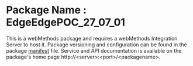 # Package Name : EdgeEdgePOC_27_07_01
This is a webMethods package and requires a webMethods Integration Server to host it. Package versioning and configuration can be found in the package [manifest](./EdgeEdgePOC_27_07_01/manifest.v3) file. Service and API documentation is available on the package's home page http://&lt;server&gt;:&lt;port&gt;/&lt;packagename>.